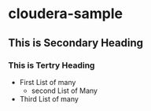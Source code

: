 # cloudera-sample
## This is Secondary Heading 
### This is Tertry Heading
 * First List of many
   * second List of Many
  * Third List of many
